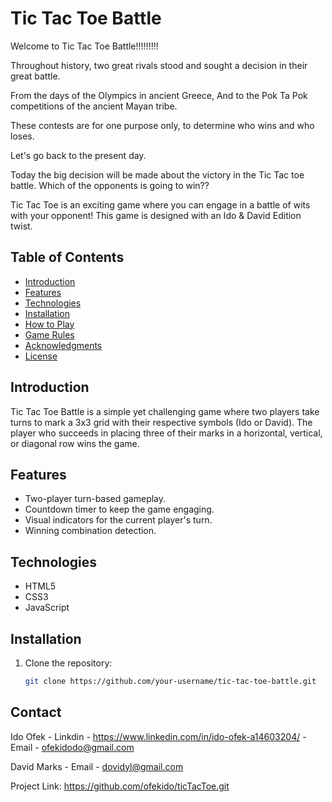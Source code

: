 # Tic Tac Toe Battle

Welcome to Tic Tac Toe Battle!!!!!!!!!

Throughout history, two great rivals stood and sought a decision in their great battle.

From the days of the Olympics in ancient Greece,
And to the Pok Ta Pok competitions of the ancient Mayan tribe.

These contests are for one purpose only, to determine who wins and who loses.

Let's go back to the present day.

Today the big decision will be made about the victory in the Tic Tac toe battle.
Which of the opponents is going to win??

Tic Tac Toe is an exciting game where you can engage in a battle of wits with your opponent!
This game is designed with an Ido & David Edition twist.

## Table of Contents

- [Introduction](#introduction)
- [Features](#features)
- [Technologies](#technologies)
- [Installation](#installation)
- [How to Play](#how-to-play)
- [Game Rules](#game-rules)
- [Acknowledgments](#acknowledgments)
- [License](#license)

## Introduction

Tic Tac Toe Battle is a simple yet challenging game where two players take turns to mark a 3x3 grid with their respective symbols (Ido or David). The player who succeeds in placing three of their marks in a horizontal, vertical, or diagonal row wins the game.

## Features

- Two-player turn-based gameplay.
- Countdown timer to keep the game engaging.
- Visual indicators for the current player's turn.
- Winning combination detection.

## Technologies

- HTML5
- CSS3
- JavaScript

## Installation

1. Clone the repository:

   ```bash
   git clone https://github.com/your-username/tic-tac-toe-battle.git
   ```

## Contact

Ido Ofek - Linkdin - https://www.linkedin.com/in/ido-ofek-a14603204/ -Email - ofekidodo@gmail.com

David Marks - Email - dovidyl@gmail.com

Project Link: https://github.com/ofekido/ticTacToe.git
